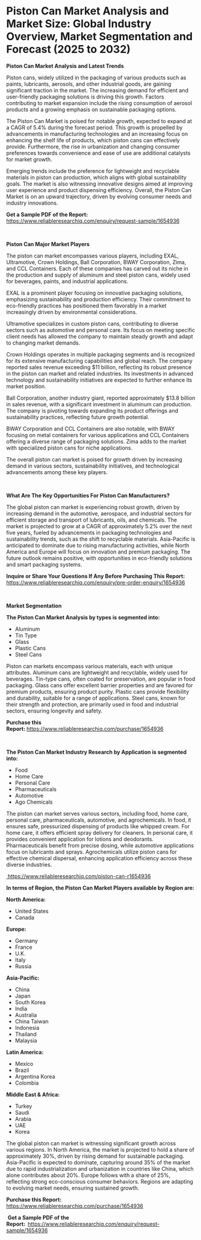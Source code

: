 <p><h1>Piston Can Market Analysis and Market Size: Global Industry Overview, Market Segmentation and Forecast (2025 to 2032)</h1></p><p><strong>Piston Can Market Analysis and Latest Trends</strong></p>
<p><p>Piston cans, widely utilized in the packaging of various products such as paints, lubricants, aerosols, and other industrial goods, are gaining significant traction in the market. The increasing demand for efficient and user-friendly packaging solutions is driving this growth. Factors contributing to market expansion include the rising consumption of aerosol products and a growing emphasis on sustainable packaging options.</p><p>The Piston Can Market is poised for notable growth, expected to expand at a CAGR of 5.4% during the forecast period. This growth is propelled by advancements in manufacturing technologies and an increasing focus on enhancing the shelf life of products, which piston cans can effectively provide. Furthermore, the rise in urbanization and changing consumer preferences towards convenience and ease of use are additional catalysts for market growth.</p><p>Emerging trends include the preference for lightweight and recyclable materials in piston can production, which aligns with global sustainability goals. The market is also witnessing innovative designs aimed at improving user experience and product dispensing efficiency. Overall, the Piston Can Market is on an upward trajectory, driven by evolving consumer needs and industry innovations.</p></p>
<p><strong>Get a Sample PDF of the Report:&nbsp;</strong> <a href="https://www.reliableresearchiq.com/enquiry/request-sample/1654936?utm_campaign=1082&utm_medium=2&utm_source=Github&utm_content=ia&utm_term=18042025&utm_id=piston-can">https://www.reliableresearchiq.com/enquiry/request-sample/1654936</a></p>
<p>&nbsp;</p>
<p><strong>Piston Can Major Market Players</strong></p>
<p><p>The piston can market encompasses various players, including EXAL, Ultramotive, Crown Holdings, Ball Corporation, BWAY Corporation, Zima, and CCL Containers. Each of these companies has carved out its niche in the production and supply of aluminum and steel piston cans, widely used for beverages, paints, and industrial applications.</p><p>EXAL is a prominent player focusing on innovative packaging solutions, emphasizing sustainability and production efficiency. Their commitment to eco-friendly practices has positioned them favorably in a market increasingly driven by environmental considerations.</p><p>Ultramotive specializes in custom piston cans, contributing to diverse sectors such as automotive and personal care. Its focus on meeting specific client needs has allowed the company to maintain steady growth and adapt to changing market demands.</p><p>Crown Holdings operates in multiple packaging segments and is recognized for its extensive manufacturing capabilities and global reach. The company reported sales revenue exceeding $11 billion, reflecting its robust presence in the piston can market and related industries. Its investments in advanced technology and sustainability initiatives are expected to further enhance its market position.</p><p>Ball Corporation, another industry giant, reported approximately $13.8 billion in sales revenue, with a significant investment in aluminum can production. The company is pivoting towards expanding its product offerings and sustainability practices, reflecting future growth potential.</p><p>BWAY Corporation and CCL Containers are also notable, with BWAY focusing on metal containers for various applications and CCL Containers offering a diverse range of packaging solutions. Zima adds to the market with specialized piston cans for niche applications.</p><p>The overall piston can market is poised for growth driven by increasing demand in various sectors, sustainability initiatives, and technological advancements among these key players.</p></p>
<p>&nbsp;</p>
<p><strong>What Are The Key Opportunities For Piston Can Manufacturers?</strong></p>
<p><p>The global piston can market is experiencing robust growth, driven by increasing demand in the automotive, aerospace, and industrial sectors for efficient storage and transport of lubricants, oils, and chemicals. The market is projected to grow at a CAGR of approximately 5.2% over the next five years, fueled by advancements in packaging technologies and sustainability trends, such as the shift to recyclable materials. Asia-Pacific is anticipated to dominate due to rising manufacturing activities, while North America and Europe will focus on innovation and premium packaging. The future outlook remains positive, with opportunities in eco-friendly solutions and smart packaging systems.</p></p>
<p><strong>Inquire or Share Your Questions If Any Before Purchasing This Report:</strong> <a href="https://www.reliableresearchiq.com/enquiry/pre-order-enquiry/1654936?utm_campaign=1082&utm_medium=2&utm_source=Github&utm_content=ia&utm_term=18042025&utm_id=piston-can">https://www.reliableresearchiq.com/enquiry/pre-order-enquiry/1654936</a></p>
<p>&nbsp;</p>
<p><strong>Market Segmentation</strong></p>
<p><strong>The Piston Can Market Analysis by types is segmented into:</strong></p>
<p><ul><li>Aluminum</li><li>Tin Type</li><li>Glass</li><li>Plastic Cans</li><li>Steel Cans</li></ul></p>
<p><p>Piston can markets encompass various materials, each with unique attributes. Aluminum cans are lightweight and recyclable, widely used for beverages. Tin-type cans, often coated for preservation, are popular in food packaging. Glass cans offer excellent barrier properties and are favored for premium products, ensuring product purity. Plastic cans provide flexibility and durability, suitable for a range of applications. Steel cans, known for their strength and protection, are primarily used in food and industrial sectors, ensuring longevity and safety.</p></p>
<p><strong>Purchase this Report:&nbsp;</strong><a href="https://www.reliableresearchiq.com/purchase/1654936?utm_campaign=1082&utm_medium=2&utm_source=Github&utm_content=ia&utm_term=18042025&utm_id=piston-can">https://www.reliableresearchiq.com/purchase/1654936</a></p>
<p>&nbsp;</p>
<p><strong>The Piston Can Market Industry Research by Application is segmented into:</strong></p>
<p><ul><li>Food</li><li>Home Care</li><li>Personal Care</li><li>Pharmaceuticals</li><li>Automotive</li><li>Ago Chemicals</li></ul></p>
<p><p>The piston can market serves various sectors, including food, home care, personal care, pharmaceuticals, automotive, and agrochemicals. In food, it ensures safe, pressurized dispensing of products like whipped cream. For home care, it offers efficient spray delivery for cleaners. In personal care, it provides convenient application for lotions and deodorants. Pharmaceuticals benefit from precise dosing, while automotive applications focus on lubricants and sprays. Agrochemicals utilize piston cans for effective chemical dispersal, enhancing application efficiency across these diverse industries.</p></p>
<p><a href="https://www.reliableresearchiq.com/piston-can-r1654936?utm_campaign=1082&utm_medium=2&utm_source=Github&utm_content=ia&utm_term=18042025&utm_id=piston-can">&nbsp;https://www.reliableresearchiq.com/piston-can-r1654936</a></p>
<p><strong>In terms of Region, the Piston Can Market Players available by Region are:</strong></p>
<p>
    <p> <strong> North America: </strong>
        <ul>
            <li>United States</li>
            <li>Canada</li>
        </ul>
        </p> 
    <p> <strong> Europe: </strong>
        <ul>
            <li>Germany</li>
            <li>France</li>
            <li>U.K.</li>
            <li>Italy</li>
            <li>Russia</li>
        </ul>
        </p> 
    <p> <strong> Asia-Pacific: </strong>
        <ul>
            <li>China</li>
            <li>Japan</li>
            <li>South Korea</li>
            <li>India</li>
            <li>Australia</li>
            <li>China Taiwan</li>
            <li>Indonesia</li>
            <li>Thailand</li>
            <li>Malaysia</li>
        </ul>
        </p> 
    <p> <strong> Latin America: </strong>
        <ul>
            <li>Mexico</li>
            <li>Brazil</li>
            <li>Argentina Korea</li>
            <li>Colombia</li>
        </ul>
        </p> 
    <p> <strong> Middle East & Africa: </strong>
        <ul>
            <li>Turkey</li>
            <li>Saudi</li>
            <li>Arabia</li>
            <li>UAE</li>
            <li>Korea</li>
        </ul>
    </p>
    </p>
<p><p>The global piston can market is witnessing significant growth across various regions. In North America, the market is projected to hold a share of approximately 30%, driven by rising demand for sustainable packaging. Asia-Pacific is expected to dominate, capturing around 35% of the market due to rapid industrialization and urbanization in countries like China, which alone contributes about 20%. Europe follows with a share of 25%, reflecting strong eco-conscious consumer behaviors. Regions are adapting to evolving market needs, ensuring sustained growth.</p></p>
<p><strong>Purchase this Report: </strong><a href="https://www.reliableresearchiq.com/purchase/1654936?utm_campaign=1082&utm_medium=2&utm_source=Github&utm_content=ia&utm_term=18042025&utm_id=piston-can">https://www.reliableresearchiq.com/purchase/1654936</a></p>
<p>&nbsp;<strong>Get a Sample PDF of the Report:&nbsp;&nbsp;</strong><a href="https://www.reliableresearchiq.com/enquiry/request-sample/1654936?utm_campaign=1082&utm_medium=2&utm_source=Github&utm_content=ia&utm_term=18042025&utm_id=piston-can">https://www.reliableresearchiq.com/enquiry/request-sample/1654936</a></p>
<p><strong></strong></p>
<p><p></p><p></p><p></p></p>
